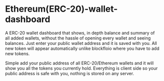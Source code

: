 # Ethereum(ERC-20)-wallet-dashboard
A ERC-20 wallet dashboard that shows, in depth balance and summary of all added wallets, without the hassle of opening every wallet and seeing balances. Just enter your public wallet address and it is saved with you. All new token will appear automatically unlike blockfloio where you have to add new tokens.

Simple add your public address of all ERC-20/Ethereum wallets and it will show you all the tokens you currently hold. Everything is client side so your public address is safe with you, nothing is stored on any server.
